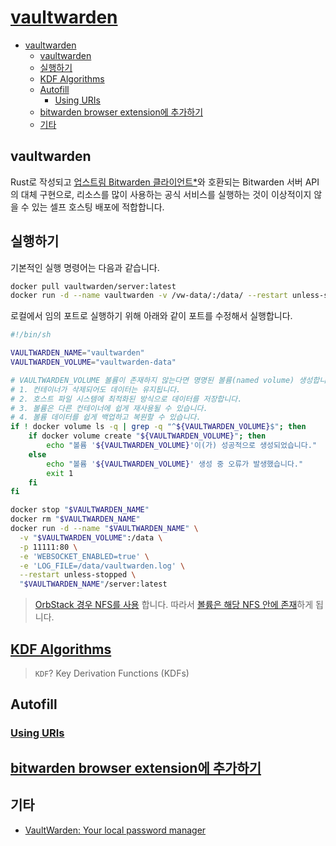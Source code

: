 # [vaultwarden](https://github.com/dani-garcia/vaultwarden)

- [vaultwarden](#vaultwarden)
    - [vaultwarden](#vaultwarden-1)
    - [실행하기](#실행하기)
    - [KDF Algorithms](#kdf-algorithms)
    - [Autofill](#autofill)
        - [Using URIs](#using-uris)
    - [bitwarden browser extension에 추가하기](#bitwarden-browser-extension에-추가하기)
    - [기타](#기타)

## vaultwarden

Rust로 작성되고 [업스트림 Bitwarden 클라이언트*](https://bitwarden.com/download/)와 호환되는 Bitwarden 서버 API의 대체 구현으로, 리소스를 많이 사용하는 공식 서비스를 실행하는 것이 이상적이지 않을 수 있는 셀프 호스팅 배포에 적합합니다.

## 실행하기

기본적인 실행 명령어는 다음과 같습니다.

```sh
docker pull vaultwarden/server:latest
docker run -d --name vaultwarden -v /vw-data/:/data/ --restart unless-stopped -p 80:80 vaultwarden/server:latest
```

로컬에서 임의 포트로 실행하기 위해 아래와 같이 포트를 수정해서 실행합니다.

```sh
#!/bin/sh

VAULTWARDEN_NAME="vaultwarden"
VAULTWARDEN_VOLUME="vaultwarden-data"

# VAULTWARDEN_VOLUME 볼륨이 존재하지 않는다면 명명된 볼륨(named volume) 생성합니다.
# 1. 컨테이너가 삭제되어도 데이터는 유지됩니다.
# 2. 호스트 파일 시스템에 최적화된 방식으로 데이터를 저장합니다.
# 3. 볼륨은 다른 컨테이너에 쉽게 재사용될 수 있습니다.
# 4. 볼륨 데이터를 쉽게 백업하고 복원할 수 있습니다.
if ! docker volume ls -q | grep -q "^${VAULTWARDEN_VOLUME}$"; then
    if docker volume create "${VAULTWARDEN_VOLUME}"; then
        echo "볼륨 '${VAULTWARDEN_VOLUME}'이(가) 성공적으로 생성되었습니다."
    else
        echo "볼륨 '${VAULTWARDEN_VOLUME}' 생성 중 오류가 발생했습니다."
        exit 1
    fi
fi

docker stop "$VAULTWARDEN_NAME"
docker rm "$VAULTWARDEN_NAME"
docker run -d --name "$VAULTWARDEN_NAME" \
  -v "$VAULTWARDEN_VOLUME":/data \
  -p 11111:80 \
  -e 'WEBSOCKET_ENABLED=true' \
  -e 'LOG_FILE=/data/vaultwarden.log' \
  --restart unless-stopped \
  "$VAULTWARDEN_NAME"/server:latest
```

> [OrbStack 경우 NFS를 사용](https://orbstack.dev/blog/fast-filesystem) 합니다.
> 따라서 [볼륨은 해당 NFS 안에 존재](https://docs.orbstack.dev/docker/file-sharing)하게 됩니다.

## [KDF Algorithms](https://bitwarden.com/help/kdf-algorithms/)

> `KDF`? Key Derivation Functions (KDFs)

## Autofill

### [Using URIs](https://bitwarden.com/help/uri-match-detection/)

## [bitwarden browser extension에 추가하기](https://source.adra.cloud/add-vaultwarden-account-in-bitwarden-web-browser-extension)

## 기타

- [VaultWarden: Your local password manager](https://medium.com/@disane1987/vaultwarden-your-local-password-manager-781da310c064)
